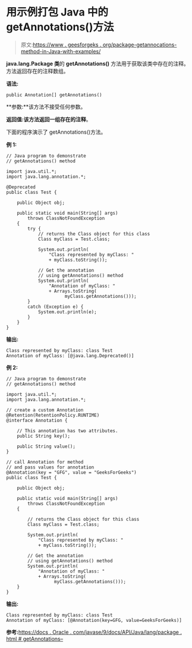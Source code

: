 # 用示例打包 Java 中的 getAnnotations()方法

> 原文:[https://www . geesforgeks . org/package-getannocations-method-in-Java-with-examples/](https://www.geeksforgeeks.org/package-getannotations-method-in-java-with-examples/)

**java.lang.Package 类**的 **getAnnotations()** 方法用于获取该类中存在的注释。方法返回存在的注释数组。

**语法:**

```
public Annotation[] getAnnotations()

```

**参数:**该方法不接受任何参数。

**返回值:**该方法返回**一组存在的注释**。

下面的程序演示了 getAnnotations()方法。

**例 1:**

```
// Java program to demonstrate
// getAnnotations() method

import java.util.*;
import java.lang.annotation.*;

@Deprecated
public class Test {

    public Object obj;

    public static void main(String[] args)
        throws ClassNotFoundException
    {
        try {
            // returns the Class object for this class
            Class myClass = Test.class;

            System.out.println(
                "Class represented by myClass: "
                + myClass.toString());

            // Get the annotation
            // using getAnnotations() method
            System.out.println(
                "Annotation of myClass: "
                + Arrays.toString(
                      myClass.getAnnotations()));
        }
        catch (Exception e) {
            System.out.println(e);
        }
    }
}
```

**输出:**

```
Class represented by myClass: class Test
Annotation of myClass: [@java.lang.Deprecated()]

```

**例 2:**

```
// Java program to demonstrate
// getAnnotations() method

import java.util.*;
import java.lang.annotation.*;

// create a custom Annotation
@Retention(RetentionPolicy.RUNTIME)
@interface Annotation {

    // This annotation has two attributes.
    public String key();

    public String value();
}

// call Annotation for method
// and pass values for annotation
@Annotation(key = "GFG", value = "GeeksForGeeks")
public class Test {

    public Object obj;

    public static void main(String[] args)
        throws ClassNotFoundException
    {

        // returns the Class object for this class
        Class myClass = Test.class;

        System.out.println(
            "Class represented by myClass: "
            + myClass.toString());

        // Get the annotation
        // using getAnnotations() method
        System.out.println(
            "Annotation of myClass: "
            + Arrays.toString(
                  myClass.getAnnotations()));
    }
}
```

**输出:**

```
Class represented by myClass: class Test
Annotation of myClass: [@Annotation(key=GFG, value=GeeksForGeeks)]

```

**参考:**[https://docs . Oracle . com/javase/9/docs/API/Java/lang/package . html # getAnnotations–](https://docs.oracle.com/javase/9/docs/api/java/lang/Package.html#getAnnotations--)